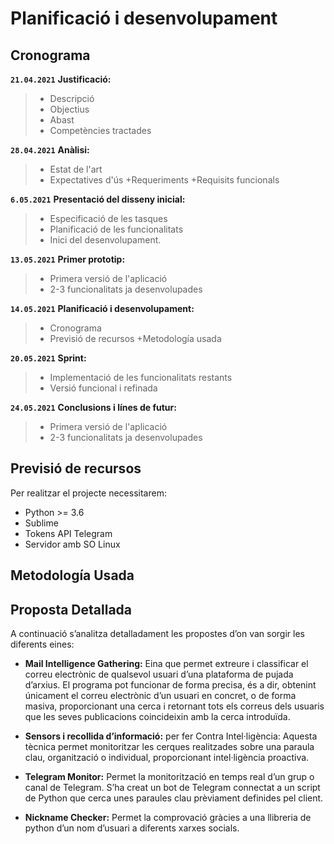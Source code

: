 # Planificació i desenvolupament
## Cronograma
**``21.04.2021``**
__Justificació:__

> + Descripció
> + Objectius
> + Abast
> + Competències tractades



**``28.04.2021``**
__Anàlisi:__

> + Estat de l'art
> + Expectatives d'ús
> +Requeriments
> +Requisits funcionals

**``6.05.2021``**
__Presentació del disseny inicial:__

> + Especificació de les tasques 
> + Planificació de les funcionalitats 
> + Inici del desenvolupament.


**``13.05.2021``**
__Primer prototip:__

> + Primera versió de l'aplicació
> + 2-3 funcionalitats ja desenvolupades


**``14.05.2021``**
__Planificació i desenvolupament:__

> + Cronograma
> + Previsió de recursos
> +Metodología usada

**``20.05.2021``**
__Sprint:__

> + Implementació de les funcionalitats restants
> + Versió funcional i refinada

**``24.05.2021``**
__Conclusions i línes de futur:__

> + Primera versió de l'aplicació
> + 2-3 funcionalitats ja desenvolupades

## Previsió de recursos
Per realitzar el projecte necessitarem:
- Python >= 3.6  
- Sublime
- Tokens API Telegram
- Servidor amb SO Linux

## Metodología Usada
## Proposta Detallada
A continuació s’analitza detalladament les propostes d’on van sorgir les diferents eines:

- **Mail Intelligence Gathering:** Eina que permet extreure i classificar el correu electrònic de qualsevol usuari d’una plataforma de pujada d’arxius. El programa pot funcionar de forma precisa, és a dir, obtenint únicament el correu electrònic d’un usuari en concret, o de forma masiva, proporcionant una cerca i retornant tots els correus dels usuaris que les seves publicacions coincideixin amb la cerca introduïda.

- **Sensors i recollida d’informació:** per fer Contra Intel·ligència: Aquesta tècnica permet monitoritzar les cerques realitzades sobre una paraula clau, organització o individual, proporcionant intel·ligència proactiva. 

- **Telegram Monitor:** Permet la monitorització en temps real d’un grup o canal de Telegram. S’ha creat un bot de Telegram connectat  a un script de Python que cerca unes paraules clau prèviament definides pel client.

- **Nickname Checker:** Permet la comprovació gràcies a una llibreria de python d’un nom d’usuari a diferents xarxes socials.


